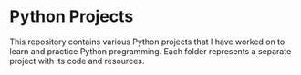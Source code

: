 # Python Projects

This repository contains various Python projects that I have worked on to learn and practice Python programming. Each folder represents a separate project with its code and resources.
